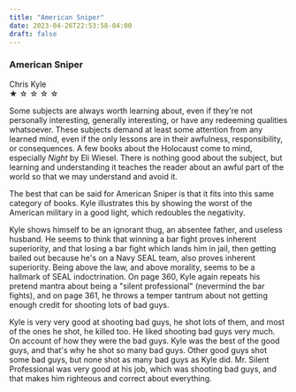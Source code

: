 ```yaml
---
title: "American Sniper"
date: 2023-04-26T22:53:58-04:00
draft: false
---
```


### American Sniper  
Chris Kyle  
&#9733; &#9734; &#9734; &#9734; &#9734;  

Some subjects are always worth learning about, even if they're not personally interesting, generally interesting, or have any redeeming qualities whatsoever.  These subjects demand at least some attention from any learned mind, even if the only lessons are in their awfulness, responsibility, or consequences.  A few books about the Holocaust come to mind, especially *Night* by Eli Wiesel.  There is nothing good about the subject, but learning and understanding it teaches the reader about an awful part of the world so that we may understand and avoid it. 

The best that can be said for American Sniper is that it fits into this same category of books.  Kyle illustrates this by showing the worst of the American military in a good light, which redoubles the negativity.

Kyle shows himself to be an ignorant thug, an absentee father, and useless husband.  He seems to think that winning a bar fight proves inherent superiority, and that losing a bar fight which lands him in jail, then getting bailed out because he's on a Navy SEAL team, also proves inherent superiority.  Being above the law, and above morality, seems to be a hallmark of SEAL indoctrination.  On page 360, Kyle again repeats his pretend mantra about being a "silent professional" (nevermind the bar fights), and on page 361, he throws a temper tantrum about not getting enough credit for shooting lots of bad guys.

Kyle is very very good at shooting bad guys, he shot lots of them, and most of the ones he shot, he killed too.  He liked shooting bad guys very much.  On account of how they were the bad guys.  Kyle was the best of the good guys, and that's why he shot so many bad guys.  Other good guys shot some bad guys, but none shot as many bad guys as Kyle did.  Mr. Silent Professional was very good at his job, which was shooting bad guys, and that makes him righteous and correct about everything.
